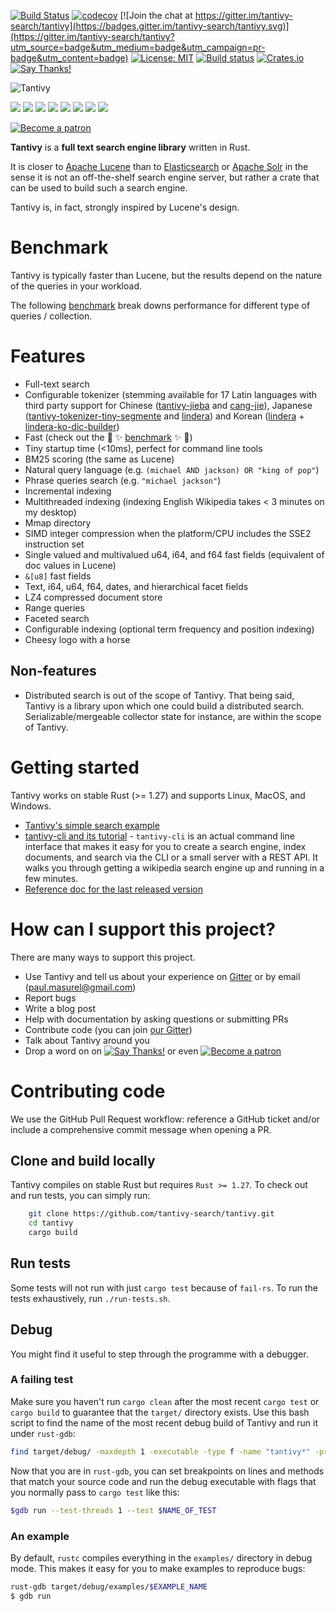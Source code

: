 
[![Build Status](https://travis-ci.org/tantivy-search/tantivy.svg?branch=master)](https://travis-ci.org/tantivy-search/tantivy)
[![codecov](https://codecov.io/gh/tantivy-search/tantivy/branch/master/graph/badge.svg)](https://codecov.io/gh/tantivy-search/tantivy)
[![Join the chat at https://gitter.im/tantivy-search/tantivy](https://badges.gitter.im/tantivy-search/tantivy.svg)](https://gitter.im/tantivy-search/tantivy?utm_source=badge&utm_medium=badge&utm_campaign=pr-badge&utm_content=badge)
[![License: MIT](https://img.shields.io/badge/License-MIT-yellow.svg)](https://opensource.org/licenses/MIT)
[![Build status](https://ci.appveyor.com/api/projects/status/r7nb13kj23u8m9pj/branch/master?svg=true)](https://ci.appveyor.com/project/fulmicoton/tantivy/branch/master)
[![Crates.io](https://img.shields.io/crates/v/tantivy.svg)](https://crates.io/crates/tantivy)
[![Say Thanks!](https://img.shields.io/badge/Say%20Thanks-!-1EAEDB.svg)](https://saythanks.io/to/fulmicoton)

![Tantivy](https://tantivy-search.github.io/logo/tantivy-logo.png)

[![](https://sourcerer.io/fame/fulmicoton/tantivy-search/tantivy/images/0)](https://sourcerer.io/fame/fulmicoton/tantivy-search/tantivy/links/0)
[![](https://sourcerer.io/fame/fulmicoton/tantivy-search/tantivy/images/1)](https://sourcerer.io/fame/fulmicoton/tantivy-search/tantivy/links/1)
[![](https://sourcerer.io/fame/fulmicoton/tantivy-search/tantivy/images/2)](https://sourcerer.io/fame/fulmicoton/tantivy-search/tantivy/links/2)
[![](https://sourcerer.io/fame/fulmicoton/tantivy-search/tantivy/images/3)](https://sourcerer.io/fame/fulmicoton/tantivy-search/tantivy/links/3)
[![](https://sourcerer.io/fame/fulmicoton/tantivy-search/tantivy/images/4)](https://sourcerer.io/fame/fulmicoton/tantivy-search/tantivy/links/4)
[![](https://sourcerer.io/fame/fulmicoton/tantivy-search/tantivy/images/5)](https://sourcerer.io/fame/fulmicoton/tantivy-search/tantivy/links/5)
[![](https://sourcerer.io/fame/fulmicoton/tantivy-search/tantivy/images/6)](https://sourcerer.io/fame/fulmicoton/tantivy-search/tantivy/links/6)
[![](https://sourcerer.io/fame/fulmicoton/tantivy-search/tantivy/images/7)](https://sourcerer.io/fame/fulmicoton/tantivy-search/tantivy/links/7)

[![Become a patron](https://c5.patreon.com/external/logo/become_a_patron_button.png)](https://www.patreon.com/fulmicoton)


**Tantivy** is a **full text search engine library** written in Rust.

It is closer to [Apache Lucene](https://lucene.apache.org/) than to [Elasticsearch](https://www.elastic.co/products/elasticsearch) or [Apache Solr](https://lucene.apache.org/solr/) in the sense it is not
an off-the-shelf search engine server, but rather a crate that can be used
to build such a search engine.

Tantivy is, in fact, strongly inspired by Lucene's design.

# Benchmark

Tantivy is typically faster than Lucene, but the results depend on 
the nature of the queries in your workload.

The following [benchmark](https://tantivy-search.github.io/bench/) break downs 
performance for different type of queries / collection.

# Features

- Full-text search
- Configurable tokenizer (stemming available for 17 Latin languages with third party support for Chinese ([tantivy-jieba](https://crates.io/crates/tantivy-jieba) and [cang-jie](https://crates.io/crates/cang-jie)), Japanese ([tantivy-tokenizer-tiny-segmente](https://crates.io/crates/tantivy-tokenizer-tiny-segmenter) and [lindera](https://github.com/lindera-morphology/lindera-tantivy)) and Korean ([lindera](https://github.com/lindera-morphology/lindera-tantivy) + [lindera-ko-dic-builder](https://github.com/lindera-morphology/lindera-ko-dic-builder))
- Fast (check out the :racehorse: :sparkles: [benchmark](https://tantivy-search.github.io/bench/) :sparkles: :racehorse:)
- Tiny startup time (<10ms), perfect for command line tools
- BM25 scoring (the same as Lucene)
- Natural query language (e.g. `(michael AND jackson) OR "king of pop"`)
- Phrase queries search (e.g. `"michael jackson"`)
- Incremental indexing
- Multithreaded indexing (indexing English Wikipedia takes < 3 minutes on my desktop)
- Mmap directory
- SIMD integer compression when the platform/CPU includes the SSE2 instruction set
- Single valued and multivalued u64, i64, and f64 fast fields (equivalent of doc values in Lucene)
- `&[u8]` fast fields
- Text, i64, u64, f64, dates, and hierarchical facet fields
- LZ4 compressed document store
- Range queries
- Faceted search
- Configurable indexing (optional term frequency and position indexing)
- Cheesy logo with a horse

## Non-features

- Distributed search is out of the scope of Tantivy. That being said, Tantivy is a
library upon which one could build a distributed search. Serializable/mergeable collector state for instance, 
are within the scope of Tantivy.


# Getting started

Tantivy works on stable Rust (>= 1.27) and supports Linux, MacOS, and Windows.

- [Tantivy's simple search example](https://tantivy-search.github.io/examples/basic_search.html)
- [tantivy-cli and its tutorial](https://github.com/tantivy-search/tantivy-cli) - `tantivy-cli` is an actual command line interface that makes it easy for you to create a search engine,
index documents, and search via the CLI or a small server with a REST API.
It walks you through getting a wikipedia search engine up and running in a few minutes.
- [Reference doc for the last released version](https://docs.rs/tantivy/)

# How can I support this project?

There are many ways to support this project. 

- Use Tantivy and tell us about your experience on [Gitter](https://gitter.im/tantivy-search/tantivy) or by email (paul.masurel@gmail.com)
- Report bugs
- Write a blog post
- Help with documentation by asking questions or submitting PRs
- Contribute code (you can join [our Gitter](https://gitter.im/tantivy-search/tantivy))
- Talk about Tantivy around you
- Drop a word on on [![Say Thanks!](https://img.shields.io/badge/Say%20Thanks-!-1EAEDB.svg)](https://saythanks.io/to/fulmicoton) or even [![Become a patron](https://c5.patreon.com/external/logo/become_a_patron_button.png)](https://www.patreon.com/fulmicoton)

# Contributing code

We use the GitHub Pull Request workflow: reference a GitHub ticket and/or include a comprehensive commit message when opening a PR.

## Clone and build locally

Tantivy compiles on stable Rust but requires `Rust >= 1.27`.
To check out and run tests, you can simply run:

```bash
    git clone https://github.com/tantivy-search/tantivy.git
    cd tantivy
    cargo build
```

## Run tests

Some tests will not run with just `cargo test` because of `fail-rs`.
To run the tests exhaustively, run `./run-tests.sh`.

## Debug

You might find it useful to step through the programme with a debugger.

### A failing test

Make sure you haven't run `cargo clean` after the most recent `cargo test` or `cargo build` to guarantee that the `target/` directory exists. Use this bash script to find the name of the most recent debug build of Tantivy and run it under `rust-gdb`:

```bash
find target/debug/ -maxdepth 1 -executable -type f -name "tantivy*" -printf '%TY-%Tm-%Td %TT %p\n' | sort -r | cut -d " " -f 3 | xargs -I RECENT_DBG_TANTIVY rust-gdb RECENT_DBG_TANTIVY
```

Now that you are in `rust-gdb`, you can set breakpoints on lines and methods that match your source code and run the debug executable with flags that you normally pass to `cargo test` like this:

```bash
$gdb run --test-threads 1 --test $NAME_OF_TEST
```

### An example

By default, `rustc` compiles everything in the `examples/` directory in debug mode. This makes it easy for you to make examples to reproduce bugs:

```bash
rust-gdb target/debug/examples/$EXAMPLE_NAME
$ gdb run
```

